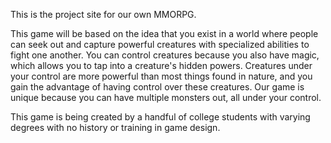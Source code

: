 This is the project site for our own MMORPG.

This game will be based on the idea that you exist in a world where people can seek out and capture powerful creatures with specialized abilities to fight one another. You can control creatures because you also have magic, which allows you to tap into a creature's hidden powers.
Creatures under your control are more powerful than most things found in nature, and you gain the advantage of having control over these creatures.  Our game is unique because you can have multiple monsters out, all under your control.

This game is being created by a handful of college students with varying degrees with no history or training in game design.